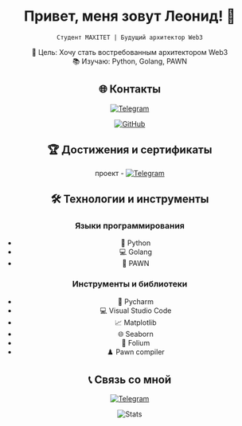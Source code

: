 <div align="center">

# Привет, меня зовут Леонид! 👋  
`Студент MAXITET | Будущий архитектор Web3`


🧭 Цель: Хочу стать востребованным архитектором Web3  
📚 Изучаю: Python, Golang, PAWN

<!-- Добавьте раздел контактов -->
## 🌐 Контакты

[![Telegram](https://img.shields.io/badge/-@mwqiil-0088cc?style=flat&logo=telegram)](https://t.me/mwqiil)

[![GitHub](https://img.shields.io/badge/-mwqiil-181717?style=flat&logo=github)](https://github.com/mwqiil)

<!-- Добавьте достижения и технологии -->
## 🏆 Достижения и сертификаты
проект - [![Telegram](https://img.shields.io/badge/-@mwqiil-0088cc?style=flat&logo=telegram)](https://t.me/lmayorov_bot)


<!-- Здесь можно добавить ваши достижения, если они есть -->

## 🛠️ Технологии и инструменты

### Языки программирования
- 🐍 Python
- 💻 Golang
- 🔄 PAWN

### Инструменты и библиотеки
- 🐾 Pycharm
- 💻 Visual Studio Code
- 📈 Matplotlib
- 🌐 Seaborn
- 📍 Folium
- ♟️ Pawn compiler
## 📞 Связь со мной
[![Telegram](https://img.shields.io/badge/-Telegram-0088cc?style=flat&logo=telegram)](https://t.me/mwqiil)

<!-- Добавьте статистику -->
![Stats](https://github-readme-stats.vercel.app/api?username=mwqiil&show_icons=true&theme=radical)

</div>
